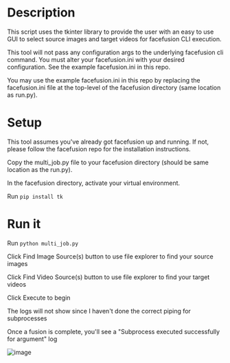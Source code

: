 # Description

This script uses the tkinter library to provide the user with an easy to use GUI to select source images and target videos for facefusion CLI execution.

This tool will not pass any configuration args to the underlying facefusion cli command. You must alter your facefusion.ini with your desired configuration. See the example facefusion.ini in this repo.

You may use the example facefusion.ini in this repo by replacing the facefusion.ini file at the top-level of the facefusion directory (same location as run.py).

# Setup

This tool assumes you've already got facefusion up and running. If not, please follow the facefusion repo for the installation instructions.

Copy the multi_job.py file to your facefusion directory (should be same location as the run.py).

In the facefusion directory, activate your virtual environment.

Run `pip install tk`

# Run it

Run `python multi_job.py`

Click Find Image Source(s) button to use file explorer to find your source images

Click Find Video Source(s) button to use file explorer to find your target videos

Click Execute to begin

The logs will not show since I haven't done the correct piping for subprocesses

Once a fusion is complete, you'll see a "Subprocess executed successfully for argument" log

![image](https://github.com/TheDynomike/multi-job-facefusion-script/assets/10679481/41013e4d-15bb-4e2b-9d26-f55ecb9ae9e3)
